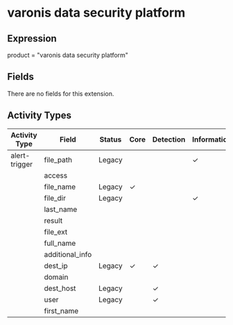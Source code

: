 varonis data security platform
==============================

Expression
----------

product = "varonis data security platform"

Fields
------

There are no fields for this extension.

Activity Types
--------------

| Activity Type | Field           | Status | Core     | Detection | Informational |
| ------------- | --------------- | ------ | -------- | --------- | ------------- |
| alert-trigger | file_path       | Legacy |          |           | &#10003;      |
|               | access          |        |          |           |               |
|               | file_name       | Legacy | &#10003; |           |               |
|               | file_dir        | Legacy |          |           | &#10003;      |
|               | last_name       |        |          |           |               |
|               | result          |        |          |           |               |
|               | file_ext        |        |          |           |               |
|               | full_name       |        |          |           |               |
|               | additional_info |        |          |           |               |
|               | dest_ip         | Legacy | &#10003; | &#10003;  |               |
|               | domain          |        |          |           |               |
|               | dest_host       | Legacy |          | &#10003;  |               |
|               | user            | Legacy |          | &#10003;  |               |
|               | first_name      |        |          |           |               |

